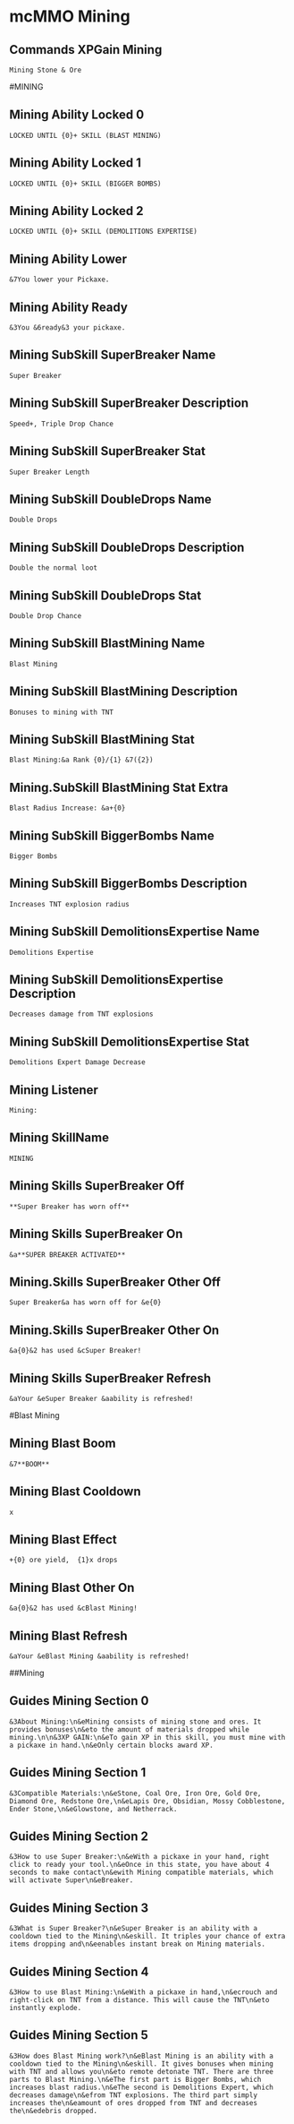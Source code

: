 # mcMMO Mining

## Commands XPGain Mining

```
Mining Stone & Ore
```



#MINING
## Mining Ability Locked 0

```
LOCKED UNTIL {0}+ SKILL (BLAST MINING)
```

## Mining Ability Locked 1

```
LOCKED UNTIL {0}+ SKILL (BIGGER BOMBS)
```

## Mining Ability Locked 2

```
LOCKED UNTIL {0}+ SKILL (DEMOLITIONS EXPERTISE)
```

## Mining Ability Lower

```
&7You lower your Pickaxe.
```

## Mining Ability Ready

```
&3You &6ready&3 your pickaxe.
```

## Mining SubSkill SuperBreaker Name

```
Super Breaker
```

## Mining SubSkill SuperBreaker Description

```
Speed+, Triple Drop Chance
```

## Mining SubSkill SuperBreaker Stat

```
Super Breaker Length
```

## Mining SubSkill DoubleDrops Name

```
Double Drops
```

## Mining SubSkill DoubleDrops Description

```
Double the normal loot
```

## Mining SubSkill DoubleDrops Stat

```
Double Drop Chance
```

## Mining SubSkill BlastMining Name

```
Blast Mining
```

## Mining SubSkill BlastMining Description

```
Bonuses to mining with TNT
```

## Mining SubSkill BlastMining Stat

```
Blast Mining:&a Rank {0}/{1} &7({2})
```

## Mining.SubSkill BlastMining Stat Extra

```
Blast Radius Increase: &a+{0}
```

## Mining SubSkill BiggerBombs Name

```
Bigger Bombs
```

## Mining SubSkill BiggerBombs Description

```
Increases TNT explosion radius
```

## Mining SubSkill DemolitionsExpertise Name

```
Demolitions Expertise
```

## Mining SubSkill DemolitionsExpertise Description

```
Decreases damage from TNT explosions
```

## Mining SubSkill DemolitionsExpertise Stat

```
Demolitions Expert Damage Decrease
```


## Mining Listener

```
Mining:
```

## Mining SkillName

```
MINING
```

## Mining Skills SuperBreaker Off

```
**Super Breaker has worn off**
```

## Mining Skills SuperBreaker On

```
&a**SUPER BREAKER ACTIVATED**
```

## Mining.Skills SuperBreaker Other Off

```
Super Breaker&a has worn off for &e{0}
```

## Mining.Skills SuperBreaker Other On

```
&a{0}&2 has used &cSuper Breaker!
```

## Mining Skills SuperBreaker Refresh

```
&aYour &eSuper Breaker &aability is refreshed!
```

#Blast Mining
## Mining Blast Boom

```
&7**BOOM**
```

## Mining Blast Cooldown

```
x
```

## Mining Blast Effect

```
+{0} ore yield,  {1}x drops
```

## Mining Blast Other On

```
&a{0}&2 has used &cBlast Mining!
```

## Mining Blast Refresh

```
&aYour &eBlast Mining &aability is refreshed!
```


##Mining
## Guides Mining Section 0

```
&3About Mining:\n&eMining consists of mining stone and ores. It provides bonuses\n&eto the amount of materials dropped while mining.\n\n&3XP GAIN:\n&eTo gain XP in this skill, you must mine with a pickaxe in hand.\n&eOnly certain blocks award XP.
```

## Guides Mining Section 1

```
&3Compatible Materials:\n&eStone, Coal Ore, Iron Ore, Gold Ore, Diamond Ore, Redstone Ore,\n&eLapis Ore, Obsidian, Mossy Cobblestone, Ender Stone,\n&eGlowstone, and Netherrack.
```

## Guides Mining Section 2

```
&3How to use Super Breaker:\n&eWith a pickaxe in your hand, right click to ready your tool.\n&eOnce in this state, you have about 4 seconds to make contact\n&ewith Mining compatible materials, which will activate Super\n&eBreaker.
```

## Guides Mining Section 3

```
&3What is Super Breaker?\n&eSuper Breaker is an ability with a cooldown tied to the Mining\n&eskill. It triples your chance of extra items dropping and\n&eenables instant break on Mining materials.
```

## Guides Mining Section 4

```
&3How to use Blast Mining:\n&eWith a pickaxe in hand,\n&ecrouch and right-click on TNT from a distance. This will cause the TNT\n&eto instantly explode.
```

## Guides Mining Section 5

```
&3How does Blast Mining work?\n&eBlast Mining is an ability with a cooldown tied to the Mining\n&eskill. It gives bonuses when mining with TNT and allows you\n&eto remote detonate TNT. There are three parts to Blast Mining.\n&eThe first part is Bigger Bombs, which increases blast radius.\n&eThe second is Demolitions Expert, which decreases damage\n&efrom TNT explosions. The third part simply increases the\n&eamount of ores dropped from TNT and decreases the\n&edebris dropped.
```


